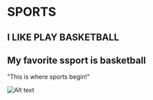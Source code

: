 # SPORTS
## I LIKE PLAY BASKETBALL
## My favorite ssport is basketball 
"This is where sports begin!"

![Alt text](https://lrabm.wordpress.com/wp-content/uploads/2020/06/sports-image-low-res.jpg)

